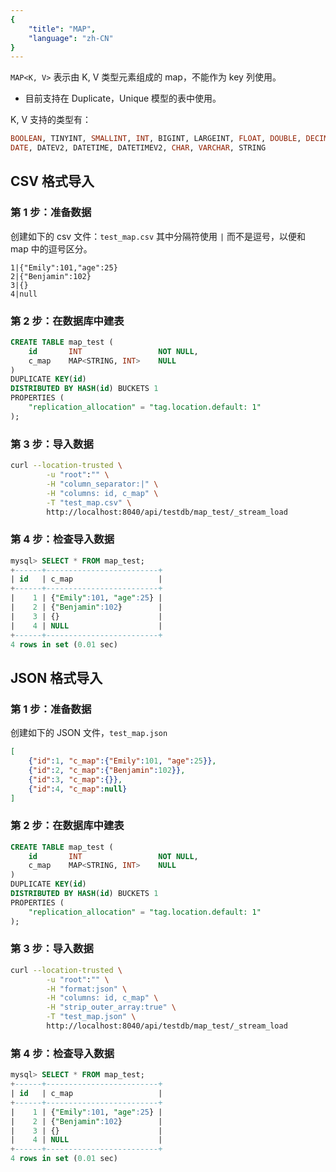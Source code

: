 ```yaml
---
{
    "title": "MAP",
    "language": "zh-CN"
}
---
```


<!-- 
Licensed to the Apache Software Foundation (ASF) under one
or more contributor license agreements.  See the NOTICE file
distributed with this work for additional information
regarding copyright ownership.  The ASF licenses this file
to you under the Apache License, Version 2.0 (the
"License"); you may not use this file except in compliance
with the License.  You may obtain a copy of the License at

  http://www.apache.org/licenses/LICENSE-2.0

Unless required by applicable law or agreed to in writing,
software distributed under the License is distributed on an
"AS IS" BASIS, WITHOUT WARRANTIES OR CONDITIONS OF ANY
KIND, either express or implied.  See the License for the
specific language governing permissions and limitations
under the License.
-->

`MAP<K, V>` 表示由 K, V 类型元素组成的 map，不能作为 key 列使用。

- 目前支持在 Duplicate，Unique 模型的表中使用。

K, V 支持的类型有：

```sql
BOOLEAN, TINYINT, SMALLINT, INT, BIGINT, LARGEINT, FLOAT, DOUBLE, DECIMAL, DECIMALV3,
DATE, DATEV2, DATETIME, DATETIMEV2, CHAR, VARCHAR, STRING
```

## CSV 格式导入

### 第 1 步：准备数据

创建如下的 csv 文件：`test_map.csv`
其中分隔符使用 `|` 而不是逗号，以便和 map 中的逗号区分。

```
1|{"Emily":101,"age":25}
2|{"Benjamin":102}
3|{}
4|null
```

### 第 2 步：在数据库中建表

```sql
CREATE TABLE map_test (
    id       INT                 NOT NULL,
    c_map    MAP<STRING, INT>    NULL
)
DUPLICATE KEY(id)
DISTRIBUTED BY HASH(id) BUCKETS 1
PROPERTIES (
    "replication_allocation" = "tag.location.default: 1"
);
```

### 第 3 步：导入数据

```bash
curl --location-trusted \
        -u "root":"" \
        -H "column_separator:|" \
        -H "columns: id, c_map" \
        -T "test_map.csv" \
        http://localhost:8040/api/testdb/map_test/_stream_load
```

### 第 4 步：检查导入数据

```sql
mysql> SELECT * FROM map_test;
+------+-------------------------+
| id   | c_map                   |
+------+-------------------------+
|    1 | {"Emily":101, "age":25} |
|    2 | {"Benjamin":102}        |
|    3 | {}                      |
|    4 | NULL                    |
+------+-------------------------+
4 rows in set (0.01 sec)
```

## JSON 格式导入

### 第 1 步：准备数据

创建如下的 JSON 文件，`test_map.json`

```json
[
    {"id":1, "c_map":{"Emily":101, "age":25}},
    {"id":2, "c_map":{"Benjamin":102}},
    {"id":3, "c_map":{}},
    {"id":4, "c_map":null}
]
```

### 第 2 步：在数据库中建表

```sql
CREATE TABLE map_test (
    id       INT                 NOT NULL,
    c_map    MAP<STRING, INT>    NULL
)
DUPLICATE KEY(id)
DISTRIBUTED BY HASH(id) BUCKETS 1
PROPERTIES (
    "replication_allocation" = "tag.location.default: 1"
);
```

### 第 3 步：导入数据

```bash
curl --location-trusted \
        -u "root":"" \
        -H "format:json" \
        -H "columns: id, c_map" \
        -H "strip_outer_array:true" \
        -T "test_map.json" \
        http://localhost:8040/api/testdb/map_test/_stream_load
```

### 第 4 步：检查导入数据

```sql
mysql> SELECT * FROM map_test;
+------+-------------------------+
| id   | c_map                   |
+------+-------------------------+
|    1 | {"Emily":101, "age":25} |
|    2 | {"Benjamin":102}        |
|    3 | {}                      |
|    4 | NULL                    |
+------+-------------------------+
4 rows in set (0.01 sec)
```

